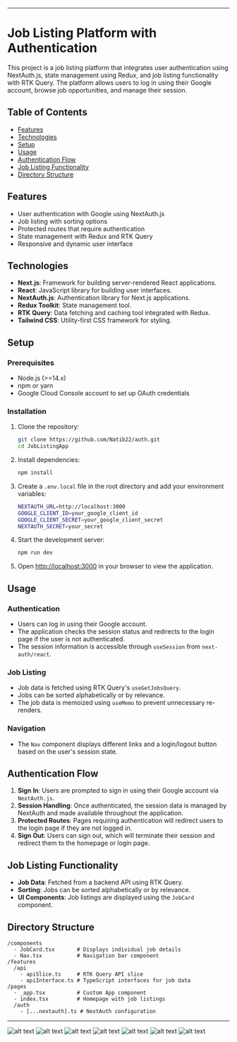 
---

# Job Listing Platform with Authentication

This project is a job listing platform that integrates user authentication using NextAuth.js, state management using Redux, and job listing functionality with RTK Query. The platform allows users to log in using their Google account, browse job opportunities, and manage their session.

## Table of Contents

- [Features](#features)
- [Technologies](#technologies)
- [Setup](#setup)
- [Usage](#usage)
- [Authentication Flow](#authentication-flow)
- [Job Listing Functionality](#job-listing-functionality)
- [Directory Structure](#directory-structure)

## Features

- User authentication with Google using NextAuth.js
- Job listing with sorting options
- Protected routes that require authentication
- State management with Redux and RTK Query
- Responsive and dynamic user interface

## Technologies

- **Next.js**: Framework for building server-rendered React applications.
- **React**: JavaScript library for building user interfaces.
- **NextAuth.js**: Authentication library for Next.js applications.
- **Redux Toolkit**: State management tool.
- **RTK Query**: Data fetching and caching tool integrated with Redux.
- **Tailwind CSS**: Utility-first CSS framework for styling.

## Setup

### Prerequisites

- Node.js (>=14.x)
- npm or yarn
- Google Cloud Console account to set up OAuth credentials

### Installation

1. Clone the repository:

   ```bash
   git clone https://github.com/Natib22/auth.git
   cd JobListingApp
   ```

2. Install dependencies:

   ```bash
   npm install
   ```

3. Create a `.env.local` file in the root directory and add your environment variables:

   ```bash
   NEXTAUTH_URL=http://localhost:3000
   GOOGLE_CLIENT_ID=your_google_client_id
   GOOGLE_CLIENT_SECRET=your_google_client_secret
   NEXTAUTH_SECRET=your_secret
   ```

4. Start the development server:

   ```bash
   npm run dev
   ```

5. Open [http://localhost:3000](http://localhost:3000) in your browser to view the application.

## Usage

### Authentication

- Users can log in using their Google account.
- The application checks the session status and redirects to the login page if the user is not authenticated.
- The session information is accessible through `useSession` from `next-auth/react`.

### Job Listing

- Job data is fetched using RTK Query's `useGetJobsQuery`.
- Jobs can be sorted alphabetically or by relevance.
- The job data is memoized using `useMemo` to prevent unnecessary re-renders.

### Navigation

- The `Nav` component displays different links and a login/logout button based on the user's session state.

## Authentication Flow

1. **Sign In**: Users are prompted to sign in using their Google account via `NextAuth.js`.
2. **Session Handling**: Once authenticated, the session data is managed by NextAuth and made available throughout the application.
3. **Protected Routes**: Pages requiring authentication will redirect users to the login page if they are not logged in.
4. **Sign Out**: Users can sign out, which will terminate their session and redirect them to the homepage or login page.

## Job Listing Functionality

- **Job Data**: Fetched from a backend API using RTK Query.
- **Sorting**: Jobs can be sorted alphabetically or by relevance.
- **UI Components**: Job listings are displayed using the `JobCard` component.

## Directory Structure

```
/components
  - JobCard.tsx       # Displays individual job details
  - Nav.tsx           # Navigation bar component
/features
  /api
    - apiSlice.ts     # RTK Query API slice
    - apiInterface.ts # TypeScript interfaces for job data
/pages
  - _app.tsx          # Custom App component
  - index.tsx         # Homepage with job listings
  /auth
    - [...nextauth].ts # NextAuth configuration
```

---

![alt text](<./screenshots/Screenshot 2024-08-15 at 3.13.09 in the afternoon.png>)
![alt text](<./screenshots/Screenshot 2024-08-15 at 3.13.30 in the afternoon.png>) ![alt text](<./screenshots/Screenshot 2024-08-15 at 3.14.32 in the afternoon.png>)
![alt text](<./screenshots/Screenshot 2024-08-15 at 3.41.28 in the afternoon.png>)
![alt text](<./screenshots/Screenshot 2024-08-15 at 3.16.39 in the afternoon.png>)
![alt text](./screenshots/777A3DC2-1323-47AB-AAD0-BED701D01410_1_201_a.jpeg)
![alt text](<./screenshots/localhost_3000_ (3).png>)

